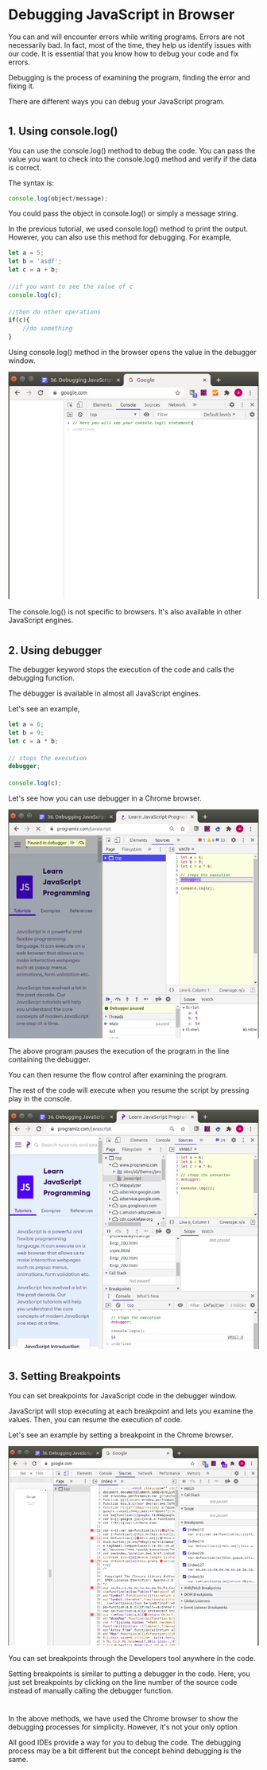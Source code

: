 # Debugging JavaScript in Browser

You can and will encounter errors while writing programs. Errors are not necessarily bad. In fact, most of the time, they help us identify issues with our code. It is essential that you know how to debug your code and fix errors.

Debugging is the process of examining the program, finding the error and fixing it.

There are different ways you can debug your JavaScript program.

#

## 1. Using console.log() 

You can use the console.log() method to debug the code. You can pass the value you want to check into the console.log() method and verify if the data is correct.

The syntax is:

```javascript
console.log(object/message);
```

You could pass the object in console.log() or simply a message string.

In the previous tutorial, we used console.log() method to print the output. However, you can also use this method for debugging. For example,


```javascript
let a = 5;
let b = 'asdf';
let c = a + b;

//if you want to see the value of c
console.log(c);

//then do other operations
if(c){
    //do something
}
```

Using console.log() method in the browser opens the value in the debugger window.

![Alt text](console-method.webp)

The console.log() is not specific to browsers. It's also available in other JavaScript engines.

#

## 2. Using debugger
The debugger keyword stops the execution of the code and calls the debugging function.

The debugger is available in almost all JavaScript engines.

Let's see an example,

```javascript
let a = 6;
let b = 9;
let c = a * b;

// stops the execution
debugger;

console.log(c);
```
Let's see how you can use debugger in a Chrome browser.

![Alt text](debugger-pause.webp)

The above program pauses the execution of the program in the line containing the debugger.

You can then resume the flow control after examining the program.

The rest of the code will execute when you resume the script by pressing play in the console.

![Alt text](debugger-play.webp)

#

## 3. Setting Breakpoints
You can set breakpoints for JavaScript code in the debugger window.

JavaScript will stop executing at each breakpoint and lets you examine the values. Then, you can resume the execution of code.

Let's see an example by setting a breakpoint in the Chrome browser.

![Alt text](breakpoints.webp)

You can set breakpoints through the Developers tool anywhere in the code.

Setting breakpoints is similar to putting a debugger in the code. Here, you just set breakpoints by clicking on the line number of the source code instead of manually calling the debugger function.

#

In the above methods, we have used the Chrome browser to show the debugging processes for simplicity. However, it's not your only option.

All good IDEs provide a way for you to debug the code. The debugging process may be a bit different but the concept behind debugging is the same.